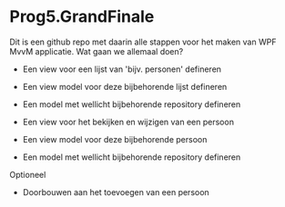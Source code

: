 # Prog5.GrandFinale

Dit is een github repo met daarin alle stappen voor het maken van WPF MvvM applicatie. 
Wat gaan we allemaal doen?

- Een view voor een lijst van 'bijv. personen' defineren
- Een view model voor deze bijbehorende lijst defineren
- Een model met wellicht bijbehorende repository defineren

- Een view voor het bekijken en wijzigen van een persoon
- Een view model voor deze bijbehorende persoon
- Een model met wellicht bijbehorende repository defineren

Optioneel
- Doorbouwen aan het toevoegen van een persoon
